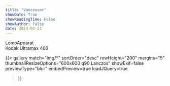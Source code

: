 ```yaml
---
title: "Vancouver"
showDate: True
showReadingTime: False
showAuthor: False
date: 2024-03-21
---
```

LomoApparat\
Kodak Ultramax 400

{{< gallery 
  match="img/*" 
  sortOrder="desc" 
  rowHeight="200" 
  margins="5" 
  thumbnailResizeOptions="600x600 q90 Lanczos" 
  showExif=false
  previewType="blur" 
  embedPreview=true 
  loadJQuery=true 
>}}